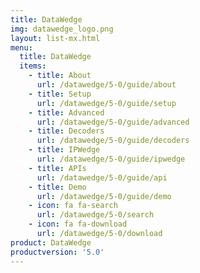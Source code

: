 ```yaml
---
title: DataWedge
img: datawedge_logo.png
layout: list-mx.html
menu:
  title: DataWedge
  items:
    - title: About
      url: /datawedge/5-0/guide/about
    - title: Setup
      url: /datawedge/5-0/guide/setup
    - title: Advanced
      url: /datawedge/5-0/guide/advanced
    - title: Decoders
      url: /datawedge/5-0/guide/decoders
    - title: IPWedge
      url: /datawedge/5-0/guide/ipwedge
    - title: APIs
      url: /datawedge/5-0/guide/api
    - title: Demo
      url: /datawedge/5-0/guide/demo
    - icon: fa fa-search
      url: /datawedge/5-0/search
    - icon: fa fa-download
      url: /datawedge/5-0/download
product: DataWedge
productversion: '5.0'
---
```


